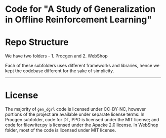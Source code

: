 # Code for "A Study of Generalization in Offline Reinforcement Learning"

# Repo Structure

We have two folders - 1. Procgen and 2. WebShop

Each of these subfolders uses different frameworks and libraries, hence we kept the codebase different for the sake of simplicity.

---

# License

The majority of `gen_dgrl` code is licensed under CC-BY-NC, however portions of the project are available under separate license terms: In Procgen subfolder, code for DT, PPO is licensed under the MIT license; and code for filewriter.py is licensed under the Apacke 2.0 license. In WebShop folder, most of the code is licensed under MIT license.